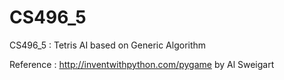 # CS496_5
CS496_5 : Tetris AI based on Generic Algorithm 

Reference : http://inventwithpython.com/pygame by Al Sweigart
